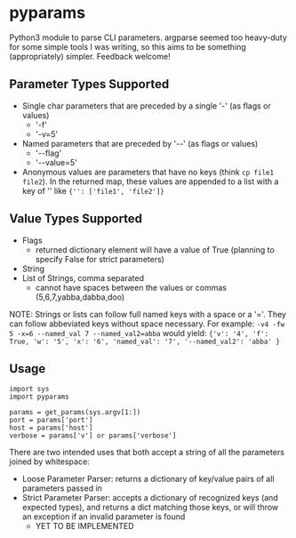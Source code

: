 # pyparams

Python3 module to parse CLI parameters. argparse seemed too heavy-duty for some simple tools I was writing, so this aims to be something (appropriately) simpler. Feedback welcome!

## Parameter Types Supported

- Single char parameters that are preceded by a single '-' (as flags or values)
  - '-f'
  - '-v=5'
- Named parameters that are preceded by '--' (as flags or values)
  - '--flag'
  - '--value=5'
- Anonymous values are parameters that have no keys (think `cp file1 file2`). In the returned map, these values are appended to a list with a key of '' like `{'': ['file1', 'file2']}`

## Value Types Supported

- Flags
  - returned dictionary element will have a value of True (planning to specify False for strict parameters)
- String
- List of Strings, comma separated
  - cannot have spaces between the values or commas (5,6,7,yabba,dabba,doo)

NOTE: Strings or lists can follow full named keys with a space or a '='. They can follow abbeviated keys without space necessary. For example:
`-v4 -fw 5 -x=6 --named_val 7 --named_val2=abba`
would yield:
`{'v': '4', 'f': True, 'w': '5', 'x': '6', 'named_val': '7', '--named_val2': 'abba' }`

## Usage

```
import sys
import pyparams

params = get_params(sys.argv[1:])
port = params['port']
host = params['host']
verbose = params['v'] or params['verbose']
```

There are two intended uses that both accept a string of all the parameters joined by whitespace:
- Loose Parameter Parser: returns a dictionary of key/value pairs of all parameters passed in
- Strict Parameter Parser: accepts a dictionary of recognized keys (and expected types), and returns a dict matching those keys, or will throw an exception if an invalid parameter is found
  - YET TO BE IMPLEMENTED

